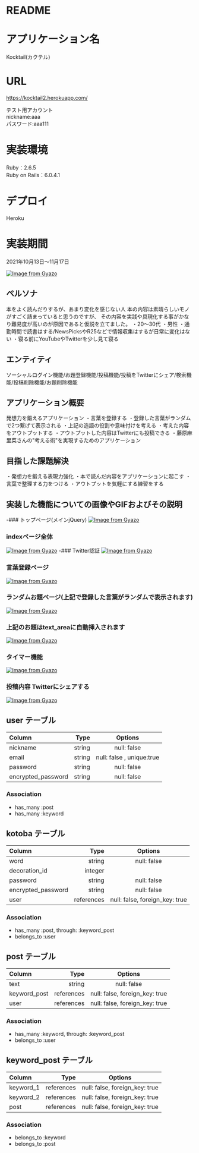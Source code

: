 # README

# アプリケーション名
Kocktail(カクテル)

# URL
https://kocktail2.herokuapp.com/

テスト用アカウント\
nickname:aaa\
パスワード:aaa111 

# 実装環境
Ruby：2.6.5 \
Ruby on Rails：6.0.4.1

# デプロイ
Heroku

# 実装期間
2021年10月13日〜11月17日

[![Image from Gyazo](https://i.gyazo.com/c7c007f1bdcc1c5a76a2c6007adda08d.png)](https://gyazo.com/c7c007f1bdcc1c5a76a2c6007adda08d)

## ペルソナ
本をよく読んだりするが、あまり変化を感じない人
本の内容は素晴らしいモノがすごく詰まっていると思うのですが、
その内容を実践や具現化する事がかなり難易度が高いのが原因であると仮説を立てました。
・20〜30代
・男性
・通勤時間で読書はする/NewsPicksやR25などで情報収集はするが日常に変化はない
・寝る前にYouTubeやTwitterを少し見て寝る

## エンティティ
ソーシャルログイン機能/お題登録機能/投稿機能/投稿をTwitterにシェア/検索機能/投稿削除機能/お題削除機能

## アプリケーション概要
発想力を鍛えるアプリケーション
・言葉を登録する
・登録した言葉がランダムで2つ繋げて表示される
・上記の造語の役割や意味付けを考える
・考えた内容をアウトプットする
・アウトプットした内容はTwitterにも投稿できる
・藤原麻里菜さんの"考える術"を実現するためのアプリケーション

## 目指した課題解決
・発想力を鍛える表現力強化
・本で読んだ内容をアプリケーションに起こす
・言葉で整理する力をつける
・アウトプットを気軽にする練習をする           

## 実装した機能についての画像やGIFおよびその説明
-### トップページ(メインjQuery)
[![Image from Gyazo](https://i.gyazo.com/2f1493b082798a46f8b5c502496ca52c.gif)](https://gyazo.com/2f1493b082798a46f8b5c502496ca52c)
### indexページ全体
[![Image from Gyazo](https://i.gyazo.com/d77aa278fbf7aa7368859c56497beabb.gif)](https://gyazo.com/d77aa278fbf7aa7368859c56497beabb)
-### Twitter認証
[![Image from Gyazo](https://i.gyazo.com/c5737c1a3ffd7ae72f3a8dd07fd5c6b3.gif)](https://gyazo.com/c5737c1a3ffd7ae72f3a8dd07fd5c6b3)
### 言葉登録ページ
[![Image from Gyazo](https://i.gyazo.com/487a32025aa2273663c9014b9e6ed96c.gif)](https://gyazo.com/487a32025aa2273663c9014b9e6ed96c)
### ランダムお題ページ(上記で登録した言葉がランダムで表示されます)
[![Image from Gyazo](https://i.gyazo.com/0c2ea761da0635128e64da9a7441412e.gif)](https://gyazo.com/0c2ea761da0635128e64da9a7441412e)
### 上記のお題はtext_areaに自動挿入されます
[![Image from Gyazo](https://i.gyazo.com/7b4bc0ee608cbc898d151c48e64f27fb.gif)](https://gyazo.com/7b4bc0ee608cbc898d151c48e64f27fb)
### タイマー機能
[![Image from Gyazo](https://i.gyazo.com/b5cf9cc5c096764fcef5fb9e858e708b.gif)](https://gyazo.com/b5cf9cc5c096764fcef5fb9e858e708b)
### 投稿内容 Twitterにシェアする
[![Image from Gyazo](https://i.gyazo.com/a04c53d105c71daecbb96dc6a3116875.gif)](https://gyazo.com/a04c53d105c71daecbb96dc6a3116875)


## user テーブル

|Column              |  Type        | Options                   |
|:-------------------|-------------:|:-------------------------:|
| nickname           | string       | null: false               |
| email              | string       | null: false , unique:true |
| password           | string       | null: false               |
| encrypted_password | string       | null: false               |

### Association
- has_many :post
- has_many :keyword

## kotoba テーブル
|Column              |  Type        | Options                       |
|:-------------------|-------------:|:-----------------------------:|
| word               | string       | null: false                   |
| decoration_id      | integer      |                               |
| password           | string       | null: false                   |
| encrypted_password | string       | null: false                   |
| user               | references   | null: false, foreign_key: true|

### Association
- has_many :post, through: :keyword_post
- belongs_to :user

## post テーブル
|Column              |  Type        | Options                       |
|:-------------------|-------------:|:-----------------------------:|
| text               | string       | null: false                   |
| keyword_post       | references   | null: false, foreign_key: true|
| user               | references   | null: false, foreign_key: true|

### Association
- has_many :keyword, through: :keyword_post
- belongs_to :user


## keyword_post テーブル
|Column              |  Type        | Options                       |
|:-------------------|-------------:|:-----------------------------:|
| keyword_1          | references   | null: false, foreign_key: true|
| keyword_2          | references   | null: false, foreign_key: true|
| post               | references   | null: false, foreign_key: true|

### Association
- belongs_to :keyword
- belongs_to :post